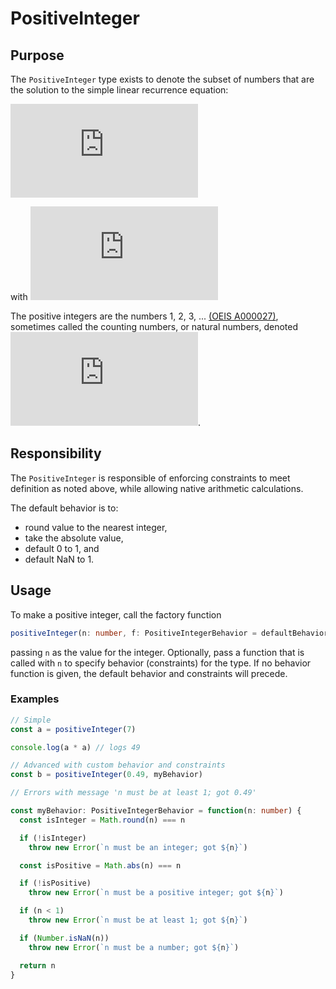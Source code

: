 # PositiveInteger

## Purpose

The `PositiveInteger` type exists to denote the subset of numbers that are 
the solution to the simple linear recurrence equation:

![](https://latex.codecogs.com/svg.latex?a_n%20%3D%20a_%7Bn-1%7D%20&plus;%201)

with ![](https://latex.codecogs.com/svg.latex?a_1%20%3D%201)

The positive integers are the numbers 1, 2, 3, ... [(OEIS A000027)][1], 
sometimes called the counting numbers, or natural numbers, denoted 
![](https://latex.codecogs.com/svg.latex?%5Cmathbb%7BZ%5E&plus;%7D).

## Responsibility

The `PositiveInteger` is responsible of enforcing constraints to meet 
definition as noted above, while allowing native arithmetic calculations.

The default behavior is to:

- round value to the nearest integer,
- take the absolute value,
- default 0 to 1, and
- default NaN to 1.

## Usage

To make a positive integer, call the factory function 

```ts
positiveInteger(n: number, f: PositiveIntegerBehavior = defaultBehavior)
```

passing `n` as the value for the integer. Optionally, pass a function that is 
called with `n` to specify behavior (constraints) for the type. If no behavior 
function is given, the default behavior and constraints will precede.

### Examples

```ts
// Simple
const a = positiveInteger(7)

console.log(a * a) // logs 49

// Advanced with custom behavior and constraints
const b = positiveInteger(0.49, myBehavior)

// Errors with message 'n must be at least 1; got 0.49'

const myBehavior: PositiveIntegerBehavior = function(n: number) {
  const isInteger = Math.round(n) === n

  if (!isInteger)
    throw new Error(`n must be an integer; got ${n}`)

  const isPositive = Math.abs(n) === n

  if (!isPositive)
    throw new Error(`n must be a positive integer; got ${n}`)

  if (n < 1)
    throw new Error(`n must be at least 1; got ${n}`)

  if (Number.isNaN(n))
    throw new Error(`n must be a number; got ${n}`)

  return n
}
```

[1]: http://oeis.org/A000027